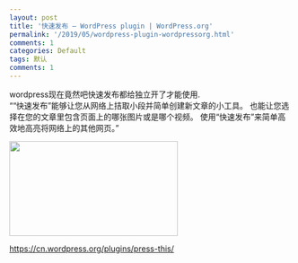 ```yaml
---
layout: post
title: '快速发布 – WordPress plugin | WordPress.org'
permalink: '/2019/05/wordpress-plugin-wordpressorg.html'
comments: 1
categories: Default
tags: 默认
comments: 1
---
```

wordpress现在竟然吧快速发布都给独立开了才能使用.  
““快速发布”能够让您从网络上拮取小段并简单创建新文章的小工具。 也能让您选择在您的文章里包含页面上的哪张图片或是哪个视频。 使用“快速发布”来简单高效地高亮将网络上的其他网页。”

<img alt="" class="alignnone size-full wp-image-1092" height="169" src="http://terrychanhk.oss-cn-hongkong.aliyuncs.com/wp-content/uploads/2019/05/266900_29ce_2-1-300x169.jpg" width="300"/>

<https://cn.wordpress.org/plugins/press-this/>